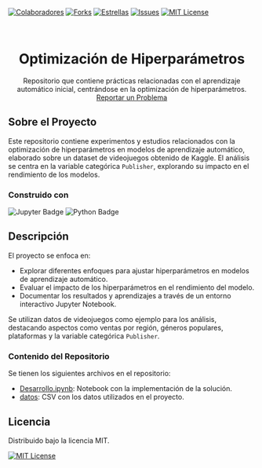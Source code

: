 <!-- Encabezado -->
[![Colaboradores][contributors-shield]][contributors-url]
[![Forks][forks-shield]][forks-url]
[![Estrellas][stars-shield]][stars-url]
[![Issues][issues-shield]][issues-url]
[![MIT License][license-shield]][license-url]

<!-- Título -->
<br />
<div align="center">

<h1 align="center">Optimización de Hiperparámetros</h1>
  <p align="center">
    Repositorio que contiene prácticas relacionadas con el aprendizaje automático inicial, centrándose en la optimización de hiperparámetros.
    <br />
    <a href="https://github.com/aristring/OptimizacionHiperparametros/issues">Reportar un Problema</a>
  </p>
</div>


<!-- Cuerpo -->
## Sobre el Proyecto

Este repositorio contiene experimentos y estudios relacionados con la optimización de hiperparámetros en modelos de aprendizaje automático, elaborado sobre un dataset de videojuegos obtenido de Kaggle. El análisis se centra en la variable categórica `Publisher`, explorando su impacto en el rendimiento de los modelos.


### Construido con

![Jupyter Badge](https://img.shields.io/badge/Jupyter-F37626?logo=jupyter&logoColor=fff&style=for-the-badge) 
![Python Badge](https://img.shields.io/badge/Python-3776AB?logo=python&logoColor=fff&style=for-the-badge) 


## Descripción

El proyecto se enfoca en:

- Explorar diferentes enfoques para ajustar hiperparámetros en modelos de aprendizaje automático.
- Evaluar el impacto de los hiperparámetros en el rendimiento del modelo.
- Documentar los resultados y aprendizajes a través de un entorno interactivo Jupyter Notebook.

Se utilizan datos de videojuegos como ejemplo para los análisis, destacando aspectos como ventas por región, géneros populares, plataformas y la variable categórica `Publisher`.


### Contenido del Repositorio

Se tienen los siguientes archivos en el repositorio:

- [Desarrollo.ipynb](/Cabrera_10_optimizacion_Hiperparametros.ipynb): Notebook con la implementación de la solución.
- [datos](/datos): CSV con los datos utilizados en el proyecto.
 

## Licencia

Distribuido bajo la licencia MIT. 

[![MIT License][license-shield]][license-url]




<!-- MARKDOWN LINKS & IMAGES -->
[contributors-shield]: https://img.shields.io/github/contributors/aristring/Agrupamiento-Jer-rquico.svg?style=for-the-badge
[contributors-url]: https://github.com/aristring/OptimizacionHiperparametros/graphs/contributors
[forks-shield]: https://img.shields.io/github/forks/aristring/Agrupamiento-Jer-rquico.svg?style=for-the-badge
[forks-url]: https://github.com/aristring/OptimizacionHiperparametros/forks
[stars-shield]: https://img.shields.io/github/stars/aristring/Agrupamiento-Jer-rquico?style=for-the-badge
[stars-url]: https://github.com/aristring/OptimizacionHiperparametros/stargazers
[issues-shield]: https://img.shields.io/github/issues/aristring/Agrupamiento-Jer-rquico.svg?style=for-the-badge
[issues-url]: https://github.com/aristring/OptimizacionHiperparametros/issues
[license-shield]: https://img.shields.io/github/license/aristring/Agrupamiento-Jer-rquico.svg?style=for-the-badge
[license-url]: https://es.wikipedia.org/wiki/Licencia_MIT
